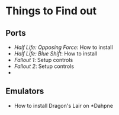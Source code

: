 # Things to Find out

## Ports

- *Half Life: Opposing Force*: How to install
- *Half Life: Blue Shift*: How to install
- *Fallout 1*: Setup controls
- *Fallout 2*: Setup controls
- 

## Emulators

- How to install Dragon's Lair on *Dahpne
